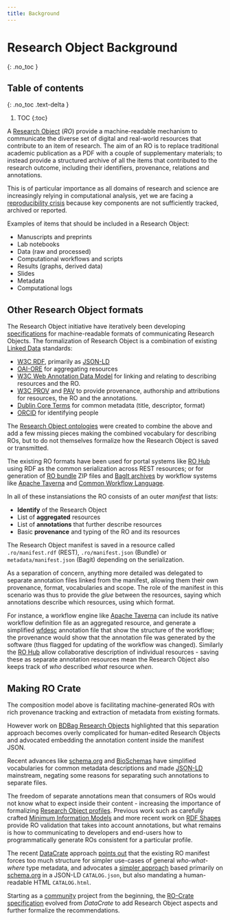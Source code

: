 ```yaml
---
title: Background
---
```

<!--
   Copyright 2019-2020 RO-Crate contributors 
   <https://github.com/ResearchObject/ro-crate/graphs/contributors>

   Licensed under the Apache License, Version 2.0 (the "License");
   you may not use this file except in compliance with the License.
   You may obtain a copy of the License at

       http://www.apache.org/licenses/LICENSE-2.0

   Unless required by applicable law or agreed to in writing, software
   distributed under the License is distributed on an "AS IS" BASIS,
   WITHOUT WARRANTIES OR CONDITIONS OF ANY KIND, either express or implied.
   See the License for the specific language governing permissions and
   limitations under the License.
-->

# Research Object Background
{: .no_toc }

## Table of contents
{: .no_toc .text-delta }

1. TOC
{:toc}

A [Research Object](https://www.researchobject.org/) (_RO_) provide a machine-readable mechanism to communicate the diverse set of digital and real-world resources that contribute to an item of research. The aim of an RO is to replace traditional academic publication as a PDF with a couple of supplementary materials; to instead provide a structured archive of all the items that contributed to the research outcome, including their identifiers, provenance, relations and annotations.

This is of particular importance as all domains of research and science are increasingly relying in computational analysis, yet we are facing a [reproducibility crisis](https://doi.org/10.1038/533452a) because key components are not sufficiently tracked, archived or reported. 

Examples of items that should be included in a Research Object:

* Manuscripts and preprints
* Lab notebooks
* Data (raw and processed)
* Computational workflows and scripts
* Results (graphs, derived data)
* Slides
* Metadata
* Computational logs

## Other Research Object formats

The Research Object initiative have iteratively been developing [specifications](https://www.researchobject.org/specs/) for machine-readable formats of communicating Research Objects. The formalization of Research Object is a combination of existing [Linked Data](https://en.wikipedia.org/wiki/Linked_data) standards:

* [W3C RDF](https://www.w3.org/TR/rdf11-primer/), primarily as [JSON-LD](https://json-ld.org/)
* [OAI-ORE](http://www.openarchives.org/ore/1.0/primer) for aggregating resources
* [W3C Web Annotation Data Model](https://www.w3.org/TR/annotation-model/) for linking and relating to describing resources and the RO.
* [W3C PROV](https://www.w3.org/TR/prov-overview/)  and [PAV](http://purl.org/pav/html) to provide provenance, authorship and attributions for resources, the RO and the annotations. 
* [Dublin Core Terms](http://dublincore.org/documents/dcmi-terms/) for common metadata (title, descriptor, format)
* [ORCID](https://orcid.org/) for identifying people

The [Research Object ontologies](https://w3id.org/ro/2016-01-28/) were created to combine the above and add a few missing pieces making the combined vocabulary for describing ROs, but to do not themselves formalize how the Research Object is saved or transmitted.

The existing RO formats have been used for portal systems like [RO Hub](http://www.rohub.org/) using RDF as the common serialization across REST resources; or for generation of [RO bundle](https://w3id.org/bundle/) ZIP files and [BagIt archives](https://w3id.org/ro/bagit) by workflow systems like [Apache Taverna](https://github.com/apache/incubator-taverna-engine/blob/master/taverna-prov/README.md) and [Common Workflow Language](https://w3id.org/cwl/prov/). 

In all of these instansiations the RO consists of an outer _manifest_ that lists:

* **Identify** of the Research Object
* List of **aggregated** resources
* List of **annotations** that further describe resources
* Basic **provenance** and typing of the RO and its resources

The Research Object manifest is saved in a resource called `.ro/manifest.rdf` (REST), `.ro/manifest.json` (Bundle) or `metadata/manifest.json` (Bagit) depending on the serialization.

As a separation of concern, anything more detailed was delegated to separate annotation files linked from the manifest, allowing them their own provenance, format, vocabularies and scope. The role of the manifest in this scenario was thus to provide the _glue_ between the resources, saying which annotations describe which resources, using which format. 

For instance, a workflow engine like [Apache Taverna](https://taverna.incubator.apache.org/) can include its native workflow definition file as an aggregated resource, and generate a simplified [wfdesc](https://w3id.org/ro/2016-01-28/wfdesc) annotation file that show the structure of the workflow; the provenance would show that the annotation file was generated by the software (thus flagged for updating of the workflow was changed). Similarly the [RO Hub](http://www.rohub.org/) allow collaborative description of individual resources - saving these as separate annotation resources mean the Research Object also keeps track of _who_ described _what_ resource _when_.

## Making RO Crate

The composition model above is facilitating machine-generated ROs with rich provenance tracking and extraction of metadata from existing formats.

However work on [BDBag Research Objects](https://github.com/fair-research/bdbag/blob/master/doc/config.md#ro-metadata) highlighted that this separation approach becomes overly complicated for human-edited Research Objects and advocated embedding the annotation content inside the manifest JSON. 

Recent advances like [schema.org](https://schema.org/) and [BioSchemas](http://bioschemas.org/) have simplified vocabularies for common metadata descriptions and made [JSON-LD](https://json-ld.org/) mainstream, negating some reasons for separating such annotations to separate files. 

The freedom of separate annotations mean that consumers of ROs would not know what to expect inside their content - increasing the importance of formalizing [Research Object profiles](https://www.researchobject.org/scopes/). Previous work such as carefully crafted [Minimum Information Models](https://www.researchobject.org/initiative/mim/) and more recent work on [RDF Shapes](https://github.com/ResearchObject/ro-curate) provide RO validation that takes into account annotations, but what remains is how to communicating to developers and end-users how to programmatically generate ROs consistent for a particular profile.

The recent [DataCrate](https://github.com/UTS-eResearch/datacrate) approach [points out](https://github.com/UTS-eResearch/datacrate#rdf-based-formats) that the existing RO manifest forces too much structure for simpler use-cases of general _who-what-where_ type metadata, and advocates a [simpler approach](https://github.com/UTS-eResearch/datacrate/blob/ba37cc707d48d3569663ab04f9d4f5c25dac6e34/README.md) based primarily on [schema.org](https://schema.org/) in a JSON-LD `CATALOG.json`, but also mandating a human-readable HTML `CATALOG.html`.

Starting as a [community](community) project from the beginning, the [RO-Crate specification](specification) evolved from _DataCrate_ to add Research Object aspects and further formalize the recommendations. 